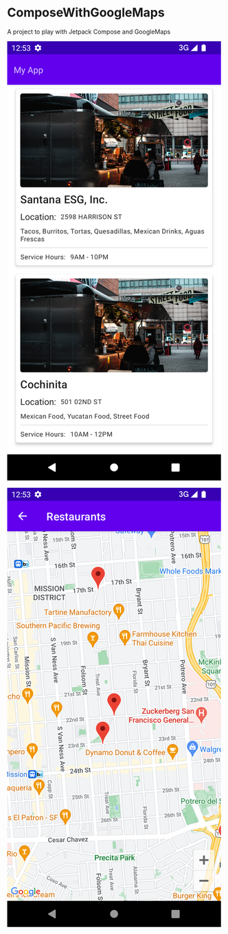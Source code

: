 # ComposeWithGoogleMaps
A project to play with Jetpack Compose and GoogleMaps

![alt text](screenshots/Screenshot_1659401811.png "Main Screen")

![alt text](screenshots/Screenshot_1659401822.png "Detail Screen")


